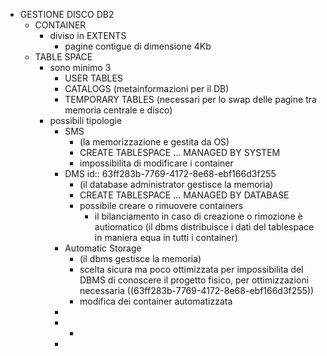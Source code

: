 - GESTIONE DISCO DB2
	- CONTAINER
		- diviso in EXTENTS
			- pagine contigue di dimensione 4Kb
	- TABLE SPACE
		- sono minimo 3
			- USER TABLES
			- CATALOGS (metainformazioni per il DB)
			- TEMPORARY TABLES (necessari per lo swap delle pagine tra memoria centrale e disco)
		- possibili tipologie
			- SMS
				- (la memorizzazione e gestita da OS)
				- CREATE TABLESPACE ... MANAGED BY SYSTEM
				- impossibilita di modificare i container
			- DMS 
			  id:: 63ff283b-7769-4172-8e68-ebf166d3f255
				- (il database administrator gestisce la memoria)
				- CREATE TABLESPACE ... MANAGED BY DATABASE
				- possibile creare o rimuovere containers
					- il bilanciamento in caso di creazione o rimozione è autiomatico (il dbms distribuisce i dati del tablespace in maniera equa in tutti i container)
			- Automatic Storage
				- (il dbms gestisce la memoria)
				- scelta sicura ma poco ottimizzata per impossibilita del DBMS di conoscere il progetto fisico, per ottimizzazioni necessaria ((63ff283b-7769-4172-8e68-ebf166d3f255))
				- modifica dei container automatizzata
			-
			-
				-
			-
